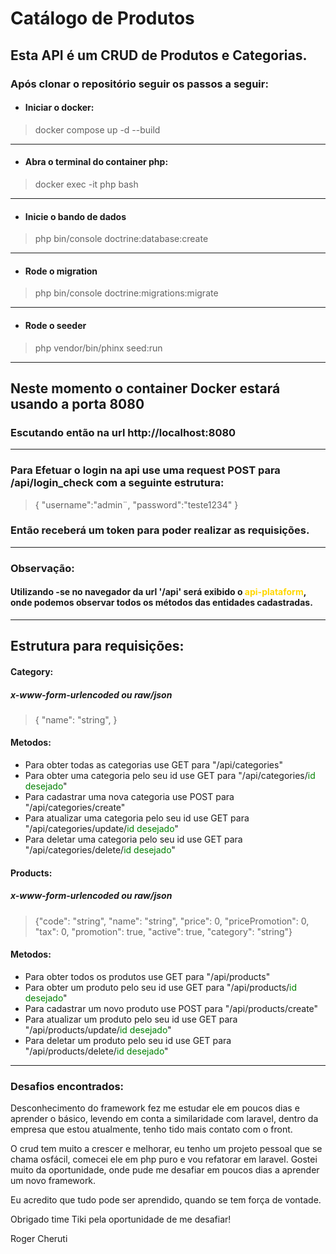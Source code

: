 # Catálogo de Produtos

## Esta API é um CRUD de Produtos e Categorias.

### Após clonar o repositório seguir os passos a seguir:

* #### Iniciar o docker:
> docker compose up -d --build
---
* #### Abra o terminal do container php:
> docker exec -it php bash
---
* #### Inicie o bando de dados
> php bin/console doctrine:database:create
___
* #### Rode o migration
> php bin/console doctrine:migrations:migrate
___
* #### Rode o seeder
> php vendor/bin/phinx seed:run
___
## Neste momento o container Docker estará usando a porta 8080
### Escutando então na url http://localhost:8080

---

### Para Efetuar o login na api use uma request POST para /api/login_check com a seguinte estrutura:
> {
> "username":"admin¨,
> "password":"teste1234"
> }
### Então receberá um token para poder realizar as requisições.

___
### Observação:
#### Utilizando -se no navegador da url '/api' será exibido o <span style="color: gold">api-plataform</span>, onde podemos observar todos os métodos das entidades cadastradas.

---
## Estrutura para requisições:
#### Category:
##### x-www-form-urlencoded ou raw/json
> {
> "name": "string",
> }

#### Metodos:
* Para obter todas as categorias use GET para "/api/categories"
* Para obter uma categoria pelo seu id use GET para "/api/categories/<span style='color: green'>id desejado</span>"
* Para cadastrar uma nova categoria use POST para "/api/categories/create"
* Para atualizar uma categoria pelo seu id use GET para "/api/categories/update/<span style='color: green'>id desejado</span>"
* Para deletar uma categoria pelo seu id use GET para "/api/categories/delete/<span style='color: green'>id desejado</span>"

#### Products:
##### x-www-form-urlencoded ou raw/json

>{"code": "string",
"name": "string",
"price": 0,
"pricePromotion": 0,
"tax": 0,
"promotion": true,
"active": true,
"category": "string"}

#### Metodos:
* Para obter todos os produtos use GET para "/api/products"
* Para obter um produto pelo seu id use GET para "/api/products/<span style='color: green'>id desejado</span>"
* Para cadastrar um novo produto use POST para "/api/products/create"
* Para atualizar um produto pelo seu id use GET para "/api/products/update/<span style='color: green'>id desejado</span>"
* Para deletar um produto pelo seu id use GET para "/api/products/delete/<span style='color: green'>id desejado</span>"

----

### Desafios encontrados:

Desconhecimento do framework fez me estudar ele em poucos dias e aprender o básico, levendo em conta a similaridade com laravel,
dentro da empresa que estou atualmente, tenho tido mais contato com o front.

O crud tem muito a crescer e melhorar, eu tenho um projeto pessoal que se chama osfácil, comecei ele em php puro e vou refatorar em laravel.
Gostei muito da oportunidade, onde pude me desafiar em poucos dias a aprender um novo framework.

Eu acredito que tudo pode ser aprendido, quando se tem força de vontade.

Obrigado time Tiki pela oportunidade de me desafiar!

Roger Cheruti